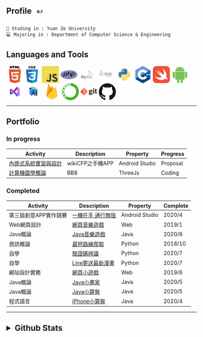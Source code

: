 ## Profile <img align="center" height="35" width="35" src="https://github.com/axuy312/axuy312/blob/main/hi.gif" />
    🏫 Studing in : Yuan Ze University
    💻 Majoring in : Department of Computer Science & Engineering
    
## Languages and Tools
<img align="center" height="45" width="45" src="https://github.com/axuy312/axuy312/blob/main/icon/html.png" /><img align="center" height="45" width="45" src="https://github.com/axuy312/axuy312/blob/main/icon/css.png" />
<img align="center" height="45" width="45" src="https://github.com/axuy312/axuy312/blob/main/icon/javascript.png" /> 
<img align="center" height="45" width="45" src="https://github.com/axuy312/axuy312/blob/main/icon/php.png" /> 
<img align="center" height="45" width="45" src="https://github.com/axuy312/axuy312/blob/main/icon/mysql.png" /> 
<img align="center" height="45" width="45" src="https://github.com/axuy312/axuy312/blob/main/icon/java.png" /> 
<img align="center" height="45" width="45" src="https://github.com/axuy312/axuy312/blob/main/icon/python.png" /> 
<img align="center" height="45" width="45" src="https://github.com/axuy312/axuy312/blob/main/icon/cpp.png" /> 
<img align="center" height="45" width="45" src="https://github.com/axuy312/axuy312/blob/main/icon/swift.png" /> 
<img align="center" height="45" width="45" src="https://github.com/axuy312/axuy312/blob/main/icon/android.png" /> 
<img align="center" height="45" width="45" src="https://github.com/axuy312/axuy312/blob/main/icon/visualstudio.png" /> 
<img align="center" height="45" width="45" src="https://github.com/axuy312/axuy312/blob/main/icon/androidstudio.png" /> 
<img align="center" height="45" width="45" src="https://github.com/axuy312/axuy312/blob/main/icon/firebase.png" /> 
<img align="center" height="45" width="45" src="https://github.com/axuy312/axuy312/blob/main/icon/anaconda.png" /> 
<img align="center" height="45" width="45" src="https://github.com/axuy312/axuy312/blob/main/icon/git.png" /> 
<img align="center" height="45" width="45" src="https://github.com/axuy312/axuy312/blob/main/icon/github.png" /> 
 
 
 
-----
    

## Portfolio  
### In progress
| Activity | Description | Property | Progress |
| --------- | ---------- | ---------| ----------|
| [內嵌式系統實習與設計](https://github.com/axuy312/wikiCFP_APP) | wikiCFP之手機APP | Android Studio | Proposal |
| [計算機圖學概論](https://github.com/axuy312/ThreeJs_BB8) | BB8 | ThreeJs | Coding |

### Completed
| Activity | Description | Property | Complete |
| --------- | ---------- | ---------| ----------|
| 第三屆創意APP實作競賽 | [一機在手 通行無阻](https://github.com/axuy312/YZU_APP_Contest-YZUPass) | Android Studio | 2020/4 |
| Web網頁設計 | [網頁音樂遊戲](https://github.com/axuy312/Web_1071_FinalProject) | Web | 2019/1 |
| Java概論 | [Java音樂遊戲](https://github.com/axuy312/Java_1082_FinalProject) | Java | 2020/6 |
| 資訊概論 | [最短路線爬取](https://github.com/axuy312/Python_1081_HomeworkProject) | Python | 2018/10 |
| 自學 | [驗證碼辨識](https://github.com/axuy312/Python_YZU_CAPTCHA-Crawler) | Python | 2020/7 |
| 自學 | [Line寄送最新漫畫](https://github.com/axuy312/Python_Comic_Crawler-and-Line-sender) | Python | 2020/7 |
| 網站設計實務 | [網頁小遊戲](https://github.com/axuy312/Web_1072_FinalProject) | Web | 2019/6 |
| Java概論 | [Java小畫家](https://github.com/axuy312/Java_1082_Paint) | Java | 2020/5 |
| Java概論 | [Java小算盤](https://github.com/axuy312/Java_1082_Calculator) | Java | 2020/5 |
| 程式語言 | [iPhone小算盤](https://github.com/axuy312/Swift_1082_Calculator) | Java | 2020/4 |

------

<h2><details>
 <summary>Github Stats</summary>
    <img height = "260" align="center" src="https://github-readme-stats.vercel.app/api?username=axuy312&bg_color=30,00AEAE,AAAAFF&title_color=fff&text_color=fff" />
    <img height = "260" align="center" src="https://github-readme-stats.vercel.app/api/top-langs/?username=axuy312&bg_color=30,AAAAFF,00AEAE&title_color=fff&text_color=fff" />
</details></h3>
